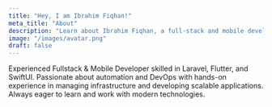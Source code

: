 ```yaml
---
title: "Hey, I am Ibrahim Fiqhan!"
meta_title: "About"
description: "Learn about Ibrahim Fiqhan, a full-stack and mobile developer with experience in Laravel, Flutter, and SwiftUI. Discover his skills and expertise in automation and DevOps."
image: "/images/avatar.png"
draft: false
---
```


Experienced Fullstack & Mobile Developer skilled in Laravel, Flutter, and SwiftUI. Passionate about automation and DevOps with hands-on experience in managing infrastructure and developing scalable applications. Always eager to learn and work with modern technologies.
